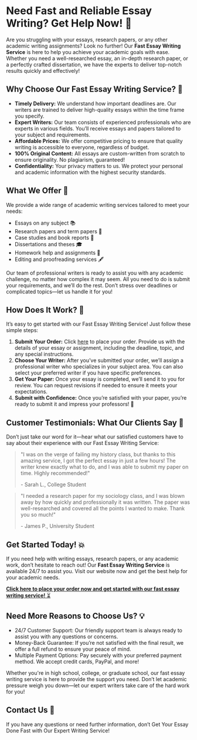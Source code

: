 <h1>Need Fast and Reliable Essay Writing? Get Help Now! 🚀</h1>

<p>Are you struggling with your essays, research papers, or any other academic writing assignments? Look no further! Our <strong>Fast Essay Writing Service</strong> is here to help you achieve your academic goals with ease. Whether you need a well-researched essay, an in-depth research paper, or a perfectly crafted dissertation, we have the experts to deliver top-notch results quickly and effectively!</p>

<h2>Why Choose Our Fast Essay Writing Service? 🏅</h2>

<ul>
  <li><strong>Timely Delivery:</strong> We understand how important deadlines are. Our writers are trained to deliver high-quality essays within the time frame you specify.</li>
  <li><strong>Expert Writers:</strong> Our team consists of experienced professionals who are experts in various fields. You’ll receive essays and papers tailored to your subject and requirements.</li>
  <li><strong>Affordable Prices:</strong> We offer competitive pricing to ensure that quality writing is accessible to everyone, regardless of budget.</li>
  <li><strong>100% Original Content:</strong> All essays are custom-written from scratch to ensure originality. No plagiarism, guaranteed!</li>
  <li><strong>Confidentiality:</strong> Your privacy matters to us. We protect your personal and academic information with the highest security standards.</li>
</ul>

<h2>What We Offer 📝</h2>
<p>We provide a wide range of academic writing services tailored to meet your needs:</p>
<ul>
  <li>Essays on any subject 📚</li>
  <li>Research papers and term papers 🧠</li>
  <li>Case studies and book reports 📖</li>
  <li>Dissertations and theses 🎓</li>
  <li>Homework help and assignments 📑</li>
  <li>Editing and proofreading services 🖋️</li>
</ul>

<p>Our team of professional writers is ready to assist you with any academic challenge, no matter how complex it may seem. All you need to do is submit your requirements, and we’ll do the rest. Don’t stress over deadlines or complicated topics—let us handle it for you!</p>

<h2>How Does It Work? 🤔</h2>

<p>It’s easy to get started with our Fast Essay Writing Service! Just follow these simple steps:</p>

<ol>
  <li><strong>Submit Your Order:</strong> Click <a href="https://tinyurl.com/topessay?keyword=fast+essay+writing+service" target="_blank">here</a> to place your order. Provide us with the details of your essay or assignment, including the deadline, topic, and any special instructions.</li>
  <li><strong>Choose Your Writer:</strong> After you’ve submitted your order, we’ll assign a professional writer who specializes in your subject area. You can also select your preferred writer if you have specific preferences.</li>
  <li><strong>Get Your Paper:</strong> Once your essay is completed, we’ll send it to you for review. You can request revisions if needed to ensure it meets your expectations.</li>
  <li><strong>Submit with Confidence:</strong> Once you’re satisfied with your paper, you’re ready to submit it and impress your professors! 🎉</li>
</ol>

<h2>Customer Testimonials: What Our Clients Say 💬</h2>

<p>Don’t just take our word for it—hear what our satisfied customers have to say about their experience with our Fast Essay Writing Service:</p>

<blockquote>
  <p>"I was on the verge of failing my history class, but thanks to this amazing service, I got the perfect essay in just a few hours! The writer knew exactly what to do, and I was able to submit my paper on time. Highly recommended!"</p>
  <footer>- Sarah L., College Student</footer>
</blockquote>

<blockquote>
  <p>"I needed a research paper for my sociology class, and I was blown away by how quickly and professionally it was written. The paper was well-researched and covered all the points I wanted to make. Thank you so much!"</p>
  <footer>- James P., University Student</footer>
</blockquote>

<h2>Get Started Today! 💥</h2>

<p>If you need help with writing essays, research papers, or any academic work, don’t hesitate to reach out! Our <strong>Fast Essay Writing Service</strong> is available 24/7 to assist you. Visit our website now and get the best help for your academic needs.</p>

<p><a href="https://tinyurl.com/topessay?keyword=fast+essay+writing+service" target="_blank"><strong>Click here to place your order now and get started with our fast essay writing service!</strong> ⏳</a></p>

<h2>Need More Reasons to Choose Us? 💡</h2>

<ul>
  <li>24/7 Customer Support: Our friendly support team is always ready to assist you with any questions or concerns.</li>
  <li>Money-Back Guarantee: If you’re not satisfied with the final result, we offer a full refund to ensure your peace of mind.</li>
  <li>Multiple Payment Options: Pay securely with your preferred payment method. We accept credit cards, PayPal, and more!</li>
</ul>

<p>Whether you're in high school, college, or graduate school, our fast essay writing service is here to provide the support you need. Don’t let academic pressure weigh you down—let our expert writers take care of the hard work for you!</p>

<h2>Contact Us 💬</h2>
<p>If you have any questions or need further information, don’t
Get Your Essay Done Fast with Our Expert Writing Service!
